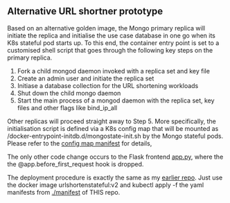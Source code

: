 ## Alternative URL shortner prototype
Based on an alternative golden image, the Mongo primary replica will initiate the replica and initialise the use case database in one go when its K8s stateful pod starts up. To this end, the container entry point is set to a customised shell script that goes through the following key steps on the primary replica.
1.  Fork a child mongod daemon invoked with a replica set and key file
2.  Create an admin user and initiate the replica set
3.  Initiase a database collection for the URL shortening workloads
4.  Shut down the child mongo daemon
5.  Start the main process of a mongod daemon with the replica set, key files and other flags like bind_ip_all 

Other replicas will proceed straight away to Step 5. More specifically, the initialisation script is defined via a K8s config map that will be mounted as /docker-entrypoint-initdb.d/mongostate-init.sh by the Mongo stateful pods. Please refer to the [config map manifest](./manifest/mongostate-configmap.yaml) for details, 

The only other code change occurs to the Flask frontend [app.py](./app.py), where the the @app.before_first_request hook is dropped.

The deployment procedure is exactly the same as my [earlier repo](https://github.com/snpsuen/URLShortenStateful). Just use the docker image urlshortenstateful:v2 and kubectl apply -f the yaml manifests from [./manifest](./manifest) of THIS repo.
